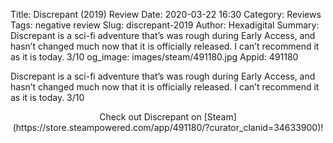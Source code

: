 Title: Discrepant (2019) Review
Date: 2020-03-22 16:30
Category: Reviews
Tags: negative review
Slug: discrepant-2019
Author: Hexadigital
Summary: Discrepant is a sci-fi adventure that’s was rough during Early Access, and hasn’t changed much now that it is officially released. I can’t recommend it as it is today. 3/10
og_image: images/steam/491180.jpg
Appid: 491180

Discrepant is a sci-fi adventure that’s was rough during Early Access, and hasn’t changed much now that it is officially released. I can’t recommend it as it is today. 3/10

<center>Check out Discrepant on [Steam](https://store.steampowered.com/app/491180/?curator_clanid=34633900)!</center>
